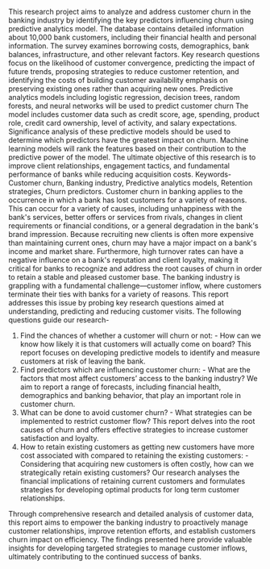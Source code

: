 This research project aims to analyze and address customer churn in the banking industry by 
identifying the key predictors influencing churn using predictive analytics model. The database 
contains detailed information about 10,000 bank customers, including their financial health and 
personal information. The survey examines borrowing costs, demographics, bank balances, 
infrastructure, and other relevant factors. Key research questions focus on the likelihood of 
customer convergence, predicting the impact of future trends, proposing strategies to reduce 
customer retention, and identifying the costs of building customer availability emphasis on 
preserving existing ones rather than acquiring new ones. 
Predictive analytics models including logistic regression, decision trees, random forests, and 
neural networks will be used to predict customer churn The model includes customer data such 
as credit score, age, spending, product role, credit card ownership, level of activity, and salary 
expectations. Significance analysis of these predictive models should be used to determine 
which predictors have the greatest impact on churn. Machine learning models will rank the 
features based on their contribution to the predictive power of the model. The ultimate objective 
of this research is to improve client relationships, engagement tactics, and fundamental 
performance of banks while reducing acquisition costs.
Keywords- Customer churn, Banking industry, Predictive analytics models, Retention 
strategies, Churn predictors.
Customer churn in banking applies to the occurrence in which a bank has lost customers for a 
variety of reasons. This can occur for a variety of causes, including unhappiness with the bank's 
services, better offers or services from rivals, changes in client requirements or financial 
conditions, or a general degradation in the bank's brand impression. Because recruiting new 
clients is often more expensive than maintaining current ones, churn may have a major impact 
on a bank's income and market share. Furthermore, high turnover rates can have a negative 
influence on a bank's reputation and client loyalty, making it critical for banks to recognize and 
address the root causes of churn in order to retain a stable and pleased customer base.
The banking industry is grappling with a fundamental challenge—customer inflow, where 
customers terminate their ties with banks for a variety of reasons. This report addresses this 
issue by probing key research questions aimed at understanding, predicting and reducing 
customer visits. The following questions guide our research-
1. Find the chances of whether a customer will churn or not: -
How can we know how likely it is that customers will actually come on board? This 
report focuses on developing predictive models to identify and measure customers at 
risk of leaving the bank.
2. Find predictors which are influencing customer churn: -
What are the factors that most affect customers’ access to the banking industry? We 
aim to report a range of forecasts, including financial health, demographics and banking 
behavior, that play an important role in customer churn.
3. What can be done to avoid customer churn? -
What strategies can be implemented to restrict customer flow? This report delves into 
the root causes of churn and offers effective strategies to increase customer satisfaction 
and loyalty.
4. How to retain existing customers as getting new customers have more cost 
associated with compared to retaining the existing customers: -
Considering that acquiring new customers is often costly, how can we strategically 
retain existing customers? Our research analyses the financial implications of retaining 
current customers and formulates strategies for developing optimal products for long term customer relationships.

Through comprehensive research and detailed analysis of customer data, this report aims to 
empower the banking industry to proactively manage customer relationships, improve 
retention efforts, and establish customers churn impact on efficiency. The findings presented 
here provide valuable insights for developing targeted strategies to manage customer inflows, 
ultimately contributing to the continued success of banks.

